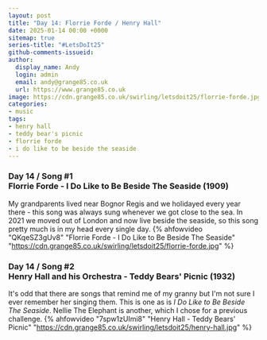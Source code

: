 ```yaml
---
layout: post
title: "Day 14: Florrie Forde / Henry Hall"
date: 2025-01-14 00:00 +0000
sitemap: true
series-title: "#LetsDoIt25"
github-comments-issueid:
author:
  display_name: Andy
  login: admin
  email: andy@grange85.co.uk
  url: https://www.grange85.co.uk
image: https://cdn.grange85.co.uk/swirling/letsdoit25/florrie-forde.jpg
categories:
- music
tags:
- henry hall
- teddy bear's picnic
- florrie forde
- i do like to be beside the seaside
---
```


### Day 14 / Song #1<br/>Florrie Forde - I Do Like to Be Beside The Seaside (1909)
My grandparents lived near Bognor Regis and we holidayed every year there - this song was always sung whenever we got close to the sea. In 2021 we moved out of London and now live beside the seaside, so this song pretty much is in my head every single day.
{% ahfowvideo "QKqeSZ3gUv8" "Florrie Forde - I Do Like to Be Beside The Seaside" "https://cdn.grange85.co.uk/swirling/letsdoit25/florrie-forde.jpg"  %}

### Day 14 / Song #2<br/>Henry Hall and his Orchestra - Teddy Bears' Picnic (1932)
It's odd that there are songs that remind me of my granny but I'm not sure I ever remember her singing them. This is one as is _I Do Like to Be Beside The Seaside_. Nellie The Elephant is another, which I chose for a previous challenge.
{% ahfowvideo "7spw1zUImi8" "Henry Hall - Teddy Bears' Picnic" "https://cdn.grange85.co.uk/swirling/letsdoit25/henry-hall.jpg" %}


